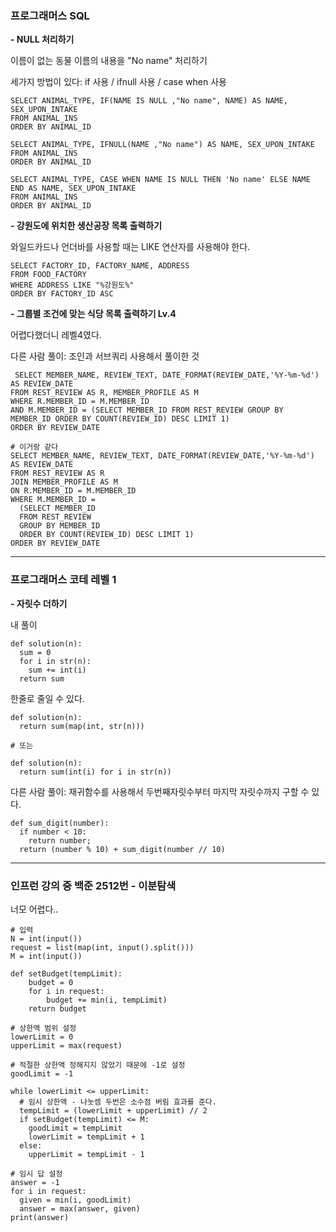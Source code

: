 ### 프로그래머스 SQL

**- NULL 처리하기**

이름이 없는 동물 이름의 내용을 "No name" 처리하기

세가지 방법이 있다: if 사용 / ifnull 사용 / case when 사용

```MySQL
SELECT ANIMAL_TYPE, IF(NAME IS NULL ,"No name", NAME) AS NAME, SEX_UPON_INTAKE
FROM ANIMAL_INS
ORDER BY ANIMAL_ID

SELECT ANIMAL_TYPE, IFNULL(NAME ,"No name") AS NAME, SEX_UPON_INTAKE
FROM ANIMAL_INS
ORDER BY ANIMAL_ID

SELECT ANIMAL_TYPE, CASE WHEN NAME IS NULL THEN 'No name' ELSE NAME END AS NAME, SEX_UPON_INTAKE
FROM ANIMAL_INS
ORDER BY ANIMAL_ID
```

**- 강원도에 위치한 생산공장 목록 출력하기**

와일드카드나 언더바를 사용할 때는 LIKE 연산자를 사용해야 한다.

```MySQL
SELECT FACTORY_ID, FACTORY_NAME, ADDRESS
FROM FOOD_FACTORY
WHERE ADDRESS LIKE "%강원도%"
ORDER BY FACTORY_ID ASC

```

**- 그룹별 조건에 맞는 식당 목록 출력하기 Lv.4**

어렵다했더니 레벨4였다.

다른 사람 풀이: 조인과 서브쿼리 사용해서 풀이한 것

```MySQL  
 SELECT MEMBER_NAME, REVIEW_TEXT, DATE_FORMAT(REVIEW_DATE,'%Y-%m-%d') AS REVIEW_DATE
FROM REST_REVIEW AS R, MEMBER_PROFILE AS M
WHERE R.MEMBER_ID = M.MEMBER_ID
AND M.MEMBER_ID = (SELECT MEMBER_ID FROM REST_REVIEW GROUP BY MEMBER_ID ORDER BY COUNT(REVIEW_ID) DESC LIMIT 1)
ORDER BY REVIEW_DATE

# 이거랑 같다
SELECT MEMBER_NAME, REVIEW_TEXT, DATE_FORMAT(REVIEW_DATE,'%Y-%m-%d') AS REVIEW_DATE
FROM REST_REVIEW AS R
JOIN MEMBER_PROFILE AS M
ON R.MEMBER_ID = M.MEMBER_ID
WHERE M.MEMBER_ID =
  (SELECT MEMBER_ID
  FROM REST_REVIEW
  GROUP BY MEMBER_ID
  ORDER BY COUNT(REVIEW_ID) DESC LIMIT 1)
ORDER BY REVIEW_DATE
```

---

### 프로그래머스 코테 레벨 1

**- 자릿수 더하기**

내 풀이 

```python3
def solution(n):
  sum = 0
  for i in str(n):
    sum += int(i)
  return sum 
``` 

한줄로 줄일 수 있다.
```python3
def solution(n):
  return sum(map(int, str(n)))

# 또는 

def solution(n):
  return sum(int(i) for i in str(n))

```

다른 사람 풀이: 재귀함수를 사용해서 두번째자릿수부터 마지막 자릿수까지 구할 수 있다.

```python3
def sum_digit(number):
  if number < 10:
    return number;
  return (number % 10) + sum_digit(number // 10)
```

---

### 인프런 강의 중 백준 2512번 - 이분탐색

너모 어렵다..

```python3
# 입력
N = int(input())
request = list(map(int, input().split()))
M = int(input())

def setBudget(tempLimit):
    budget = 0
    for i in request:
        budget += min(i, tempLimit)
    return budget

# 상한액 범위 설정
lowerLimit = 0
upperLimit = max(request)

# 적절한 상한액 정해지지 않았기 때문에 -1로 설정
goodLimit = -1

while lowerLimit <= upperLimit:
  # 임시 상한액 - 나눗셈 두번은 소수점 버림 효과를 준다.
  tempLimit = (lowerLimit + upperLimit) // 2
  if setBudget(tempLimit) <= M:
    goodLimit = tempLimit
    lowerLimit = tempLimit + 1
  else:
    upperLimit = tempLimit - 1

# 임시 답 설정
answer = -1
for i in request:
  given = min(i, goodLimit)
  answer = max(answer, given)
print(answer)
```

